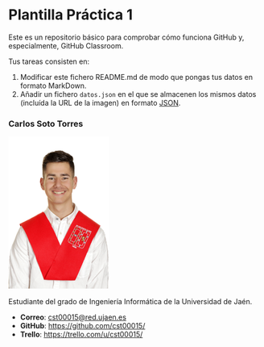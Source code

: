 # Plantilla Práctica 1
Este es un repositorio básico para comprobar cómo funciona GitHub y, especialmente, GitHub Classroom.

Tus tareas consisten en:
1) Modificar este fichero README.md de modo que pongas tus datos en formato MarkDown.
2) Añadir un fichero <code>datos.json</code> en el que se almacenen los mismos datos (incluída la URL de la imagen) en formato [JSON](https://es.wikipedia.org/wiki/JSON).

### Carlos Soto Torres
<img src='/fotocarlos.png' width='200px'>

Estudiante del grado de Ingeniería Informática de la Universidad de Jaén.
* **Correo**: cst00015@red.ujaen.es
* **GitHub**: https://github.com/cst00015/
* **Trello**: https://trello.com/u/cst00015/
